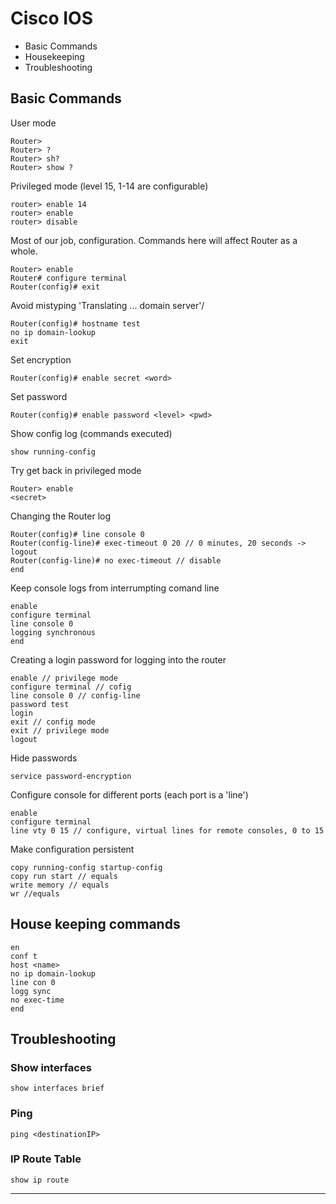 # Cisco IOS

* Basic Commands
* Housekeeping
* Troubleshooting

## Basic Commands

User mode

```
Router>
Router> ?
Router> sh?
Router> show ?
```

Privileged mode (level 15, 1-14 are configurable)

```
router> enable 14
router> enable
router> disable
```

Most of our job, configuration. Commands here will affect Router as a whole.

```
Router> enable
Router# configure terminal
Router(config)# exit
```

Avoid mistyping 'Translating ... domain server'/

```
Router(config)# hostname test
no ip domain-lookup
exit
```

Set encryption
```
Router(config)# enable secret <word>
```

Set password

```
Router(config)# enable password <level> <pwd>
```

Show config log (commands executed)

```
show running-config
```

Try get back in privileged mode

```
Router> enable
<secret>
```

Changing the Router log

```
Router(config)# line console 0
Router(config-line)# exec-timeout 0 20 // 0 minutes, 20 seconds -> logout
Router(config-line)# no exec-timeout // disable
end
```

Keep console logs from interrumpting comand line

```
enable
configure terminal
line console 0
logging synchronous
end
```

Creating a login password for logging into the router

```
enable // privilege mode
configure terminal // cofig
line console 0 // config-line
password test
login
exit // config mode
exit // privilege mode
logout
```

Hide passwords

```
service password-encryption
```

Configure console for different ports (each port is a 'line')

```
enable
configure terminal
line vty 0 15 // configure, virtual lines for remote consoles, 0 to 15
```

Make configuration persistent

```
copy running-config startup-config
copy run start // equals
write memory // equals
wr //equals
```

## House keeping commands

```
en
conf t
host <name>
no ip domain-lookup
line con 0
logg sync
no exec-time
end
```

## Troubleshooting

### Show interfaces

```
show interfaces brief
```

### Ping

```
ping <destinationIP>
```

### IP Route Table

```
show ip route
```

---
